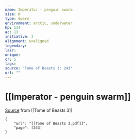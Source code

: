 ```yaml
---
name: Imperator - penguin swarm
size: H
type: Swarm
environment: arctic, underwater
hp: 114
ac: 13
initiative: 3
alignment: unaligned
legendary: 
lair: 
unique: 
cr: 5
tags: 
source: "Tome of Beasts 3: 243"
url: ""
---
```

# [[Imperator - penguin swarm]]

[Source](zotero://open-pdf/library/items/BLGR9HVR?page=243) from [[Tome of Beasts 3]]

```pdf
{
	"url": "[[Tome of Beasts 3.pdf]]",
	"page": [243]
}
```

